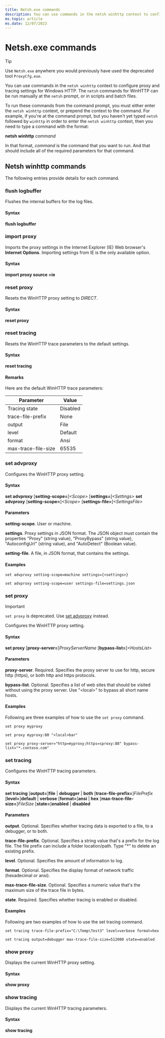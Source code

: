 ```yaml
---
title: Netsh.exe commands
description: You can use commands in the netsh winhttp context to configure proxy and tracing settings for Windows HTTP.
ms.topic: article
ms.date: 12/07/2023
---
```


# Netsh.exe commands

> [!TIP]
> Use `Netsh.exe` anywhere you would previously have used the deprecated tool `ProxyCfg.exe`.

You can use commands in the `netsh winhttp` context to configure proxy and tracing settings for Windows HTTP. The `netsh` commands for WinHTTP can be run manually at the `netsh` prompt, or in scripts and batch files.

To run these commands from the command prompt, you must either enter the `netsh winhttp` context, or prepend the context to the command. For example, if you're at the command prompt, but you haven't yet typed `netsh` followed by `winhttp` in order to enter the `netsh winhttp` context, then you need to type a command with the format:

**netsh winhttp** *command*

In that format, *command* is the command that you want to run. And that should include all of the required parameters for that command.

## Netsh winhttp commands

The following entries provide details for each command.

### flush logbuffer

Flushes the internal buffers for the log files.

#### Syntax

**flush logbuffer**

### import proxy

Imports the proxy settings in the Internet Explorer (IE) Web browser's **Internet Options**. Importing settings from IE is the only available option.

#### Syntax

**import proxy source =ie**

### reset proxy

Resets the WinHTTP proxy setting to *DIRECT*.

#### Syntax

**reset proxy**

### reset tracing

Resets the WinHTTP trace parameters to the default settings.

#### Syntax

**reset tracing**

#### Remarks

Here are the default WinHTTP trace parameters:

| Parameter | Value |
| - | - |
| Tracing state | Disabled |
| trace-file-prefix | None |
| output | File |
| level | Default |
| format | Ansi |
| max-trace-file-size | 65535 |

### set advproxy

Configures the WinHTTP proxy setting.

#### Syntax

**set advproxy** [**setting-scope=**]*\<Scope\>* [**settings=**]*\<Settings\>*
**set advproxy** [**setting-scope=**]*\<Scope\>* [**settings-file=**]*\<SettingsFile\>*

#### Parameters

**setting-scope**. User or machine.

**settings**. Proxy settings in JSON format. The JSON object must contain the properties "Proxy" (string value), "ProxyBypass" (string value), "AutoconfigUrl" (string value), and "AutoDetect" (Boolean value).

**setting-file**. A file, in JSON format, that contains the settings.

#### Examples

```console
set advproxy setting-scope=machine settings={<settings>}

set advproxy setting-scope=user settings-file=settings.json
```

### set proxy

> [!IMPORTANT]
> `set proxy` is deprecated. Use [set advproxy](#set-advproxy) instead.

Configures the WinHTTP proxy setting.

#### Syntax

**set proxy** [**proxy-server=**]*ProxyServerName* [**bypass-list=**]*\<HostsList\>*

#### Parameters

**proxy-server**. Required. Specifies the proxy server to use for http, secure http (https), or both http and https protocols.

**bypass-list**. Optional. Specifies a list of web sites that should be visited without using the proxy server. Use "\<local\>" to bypass all short name hosts.

#### Examples

Following are three examples of how to use the `set proxy` command.

```console
set proxy myproxy

set proxy myproxy:80 "<local>bar"

set proxy proxy-server="http=myproxy;https=sproxy:88" bypass-list="*.contoso.com"
```

### set tracing

Configures the WinHTTP tracing parameters.

#### Syntax

**set tracing** [**output=**]**file** | **debugger** | **both** [**trace-file-prefix=**]*FilePrefix* [**level=**]**default** | **verbose** [**format=**]**ansi** | **hex** [**max-trace-file-size=**]*FileSize* [**state=**]**enabled** | **disabled**

#### Parameters

**output**. Optional. Specifies whether tracing data is exported to a file, to a debugger, or to both.

**trace-file-prefix**. Optional. Specifies a string value that's a prefix for the log file. The file prefix can include a folder location/path. Type "*" to delete an existing prefix.

**level**. Optional. Specifies the amount of information to log.

**format**. Optional. Specifies the display format of network traffic (hexadecimal or ansi).

**max-trace-file-size**. Optional. Specifies a numeric value that's the maximum size of the trace file in bytes.

**state**. Required. Specifies whether tracing is enabled or disabled.

#### Examples

Following are two examples of how to use the set tracing command.

```console
set tracing trace-file-prefix="C:\Temp\Test3" level=verbose format=hex

set tracing output=debugger max-trace-file-size=512000 state=enabled
```

### show proxy

Displays the current WinHTTP proxy setting.

#### Syntax

**show proxy**

### show tracing

Displays the current WinHTTP tracing parameters.

#### Syntax

**show tracing**
